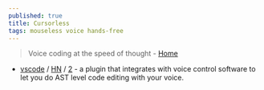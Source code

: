 ```yaml
---
published: true
title: Cursorless
tags: mouseless voice hands-free
---
```

> Voice coding at the speed of thought - [Home](https://www.cursorless.org/)

- [vscode](https://marketplace.visualstudio.com/items?itemName=pokey.cursorless) / [HN](https://news.ycombinator.com/item?id=38214915) / [2](https://news.ycombinator.com/item?id=42262042) - a plugin that integrates with voice control software to let you do AST level code editing with your voice.
